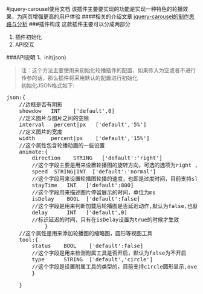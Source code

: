#jquery-carousel使用文档
该插件主要要实现的功能是实现一种特色的轮播效果，为网页增强更高的用户体验
####相关的介绍文章
[jquery-carousel的制作思路与分析]()
###插件构成
这款插件主要可以分成两部分<br>
1. 插件初始化<br>
2. API交互

###API说明
1、init(json)
>注：这个方法主要使用来初始化轮播插件的配置，如果传入为空或者不进行传参的话，那么插件将采用默认的配置进行初始化<br>
>初始化JSON格式如下:  
<pre>json:{
	//边框是否有阴影
	showdow   INT    ['default',0]
	//定义图片与图片之间的空隙
	interval   percent|px   ['default','5%']
	//定义图片的宽度
	width     percent|px    ['default','15%']
	//这个属性包含轮播动画的一些设置  
	animate:{
		direction    STRING   ['default':'right']
		//这个字段主要是用来设置轮播图的旋转方向，可选的选项为right ,left 默认选中right
		speed  STRING|INT  ['default':'normal']
		//这个字段用来设置轮播图轮播的速度，也即是过度时间，目前支持slow,normal,fast三种模式
		stayTime   INT   ['default':800]
		//这个字段用来描述图片停留展示的时间，单位为ms
		isDelay    BOOL  ['default':false]
		//这个字段是用来判断加载后轮播图是否延迟动作,默认为false,也就是不开启
		delay	   INT   ['default',0]
		//标识延迟的时间，只有在isDelay设置为true的时候才生效
			}
	//这个属性是用来添加轮播图的缩略图，圆形等视图工具
	tool:{
		status    BOOL    ['default':false]
		//这个字段是用来检测附属工具是否开启，默认为false为不开启
		type      STRING  ['default','circle']
		//这个字段是设置附属工具的类型的，目前支持circle圆形显示,overviewImg缩略图显示
		}

	}
</pre>
